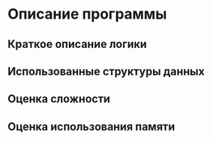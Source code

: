 # Описание программы

## Краткое описание логики


## Использованные структуры данных


## Оценка сложности


## Оценка использования памяти